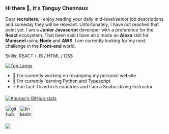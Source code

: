### Hi there 👋, it's Tanguy Chennaux

Dear **recruiters**, I enjoy reading your daily mid-level/senior job descriptions and someday they will be relevant. Unfortunately, I have not reached that point yet. I am a **Junior Javascript** developer with a preference for the **React** ecosystem. That been said I have also made an **Alexa** skill for **Mumsnet** using **Node** and **AWS**.  I am currently looking for my next challenge in the **Front-end** world.

Skills: REACT / JS / HTML / CSS

[![Top Langs](https://github-readme-stats.vercel.app/api/top-langs/?username=nephisto1954&layout=compact&bg_color=45,1B676B,60B99A&title_color=fff&text_color=fff&hide=Objective-C)](https://github.com/anuraghazra/github-readme-stats)

- 🔭 I’m currently working on revamping my personal website 
- 🌱 I’m currently learning Python and Typescript 
- ⚡ Fun fact: I lived in 5 countries and I am a Scuba-diving Instructor 

[![Anurag's GitHub stats](https://github-readme-stats.vercel.app/api?username=nephisto1954&include_all_commits=true&count_private=true&bg_color=45,1B676B,60B99A&title_color=fff&text_color=fff&icon_color=333&show_icons=true)](https://github.com/anuraghazra/github-readme-stats)

[<img src='https://cdn.jsdelivr.net/npm/simple-icons@3.0.1/icons/github.svg' alt='github' height='40'>](https://github.com/nephisto1954)  [<img src='https://cdn.jsdelivr.net/npm/simple-icons@3.0.1/icons/linkedin.svg' alt='linkedin' height='40'>](https://www.linkedin.com/in/tanguy-chennaux/)   

![](https://komarev.com/ghpvc/?username=nephisto1954&color=1B676B)




